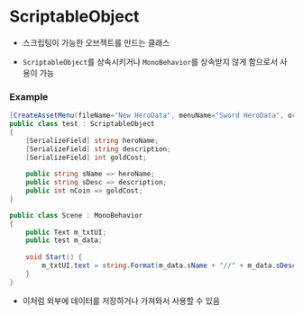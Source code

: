 # ScriptableObject

* 스크립팅이 가능한 오브젝트를 만드는 클래스

* `ScriptableObject`를 상속시키거나 `MonoBehavior`를 상속받지 않게 함으로서 사용이 가능

  

### Example

```C#
[CreateAssetMenu(fileName="New HeroData", menuName="Sword HeroData", order=2)]
public class test : ScriptableObject 
{
    [SerializeField] string heroName;
    [SerializeField] string description;
    [SerializeField] int goldCost;
    
    public string sName => heroName;
    public string sDesc => description;
    public int nCoin => goldCost;
}
```

```c#
public class Scene : MonoBehavior
{
    public Text m_txtUI;
    public test m_data;
    
    void Start() {
        m_txtUI.text = string.Format(m_data.sName + "//" + m_data.sDesc);
    }
}
```

* 이처럼 외부에 데이터를 저장하거나 가져와서 사용할 수 있음

